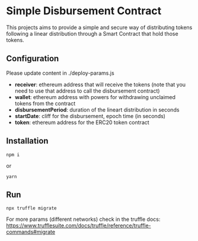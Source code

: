 # Simple Disbursement Contract

This projects aims to provide a simple and secure way of distributing tokens following a linear distribution through a Smart Contract that hold those tokens.

## Configuration
Please update content in ./deploy-params.js

* **receiver**: ethereum address that will receive the tokens (note that you need to use that address to call the disbursement contract)
* **wallet**: ethereum address with powers for withdrawing unclaimed tokens from the contract
* **disbursementPeriod**: duration of the lineart distribution in seconds
* **startDate**: cliff for the disbursement, epoch time (in seconds)
* **token**: ethereum address for the ERC20 token contract

## Installation
```
npm i
```
or
```
yarn
```

## Run
```
npx truffle migrate
```
For more params (different networks) check in the truffle docs: https://www.trufflesuite.com/docs/truffle/reference/truffle-commands#migrate